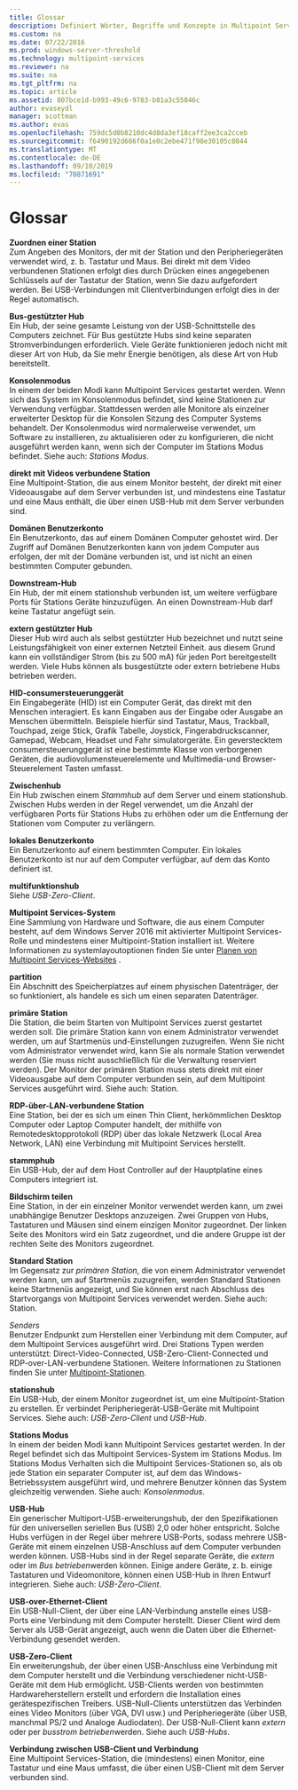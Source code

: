 ```yaml
---
title: Glossar
description: Definiert Wörter, Begriffe und Konzepte in Multipoint Services
ms.custom: na
ms.date: 07/22/2016
ms.prod: windows-server-threshold
ms.technology: multipoint-services
ms.reviewer: na
ms.suite: na
ms.tgt_pltfrm: na
ms.topic: article
ms.assetid: 807bce1d-b993-49c6-9783-b01a3c55846c
author: evaseydl
manager: scottman
ms.author: evas
ms.openlocfilehash: 759dc5d0b8210dc4d8da3ef18caff2ee3ca2cceb
ms.sourcegitcommit: f6490192d686f0a1e0c2ebe471f98e30105c0844
ms.translationtype: MT
ms.contentlocale: de-DE
ms.lasthandoff: 09/10/2019
ms.locfileid: "70871691"
---
```

# <a name="glossary"></a>Glossar
**Zuordnen einer Station**  
Zum Angeben des Monitors, der mit der Station und den Peripheriegeräten verwendet wird, z. b. Tastatur und Maus. Bei direkt mit dem Video verbundenen Stationen erfolgt dies durch Drücken eines angegebenen Schlüssels auf der Tastatur der Station, wenn Sie dazu aufgefordert werden. Bei USB-Verbindungen mit Clientverbindungen erfolgt dies in der Regel automatisch.  
  
**Bus-gestützter Hub**  
Ein Hub, der seine gesamte Leistung von der USB-Schnittstelle des Computers zeichnet. Für Bus gestützte Hubs sind keine separaten Stromverbindungen erforderlich. Viele Geräte funktionieren jedoch nicht mit dieser Art von Hub, da Sie mehr Energie benötigen, als diese Art von Hub bereitstellt.  
  
**Konsolenmodus**  
In einem der beiden Modi kann Multipoint Services gestartet werden. Wenn sich das System im Konsolenmodus befindet, sind keine Stationen zur Verwendung verfügbar. Stattdessen werden alle Monitore als einzelner erweiterter Desktop für die Konsolen Sitzung des Computer Systems behandelt. Der Konsolenmodus wird normalerweise verwendet, um Software zu installieren, zu aktualisieren oder zu konfigurieren, die nicht ausgeführt werden kann, wenn sich der Computer im Stations Modus befindet. Siehe auch: *Stations Modus*.  
  
**direkt mit Videos verbundene Station**  
Eine Multipoint-Station, die aus einem Monitor besteht, der direkt mit einer Videoausgabe auf dem Server verbunden ist, und mindestens eine Tastatur und eine Maus enthält, die über einen USB-Hub mit dem Server verbunden sind.  
  
**Domänen Benutzerkonto**  
Ein Benutzerkonto, das auf einem Domänen Computer gehostet wird. Der Zugriff auf Domänen Benutzerkonten kann von jedem Computer aus erfolgen, der mit der Domäne verbunden ist, und ist nicht an einen bestimmten Computer gebunden.  
  
**Downstream-Hub**  
Ein Hub, der mit einem stationshub verbunden ist, um weitere verfügbare Ports für Stations Geräte hinzuzufügen. An einen Downstream-Hub darf keine Tastatur angefügt sein.  
  
**extern gestützter Hub**  
Dieser Hub wird auch als selbst gestützter Hub bezeichnet und nutzt seine Leistungsfähigkeit von einer externen Netzteil Einheit. aus diesem Grund kann ein vollständiger Strom (bis zu 500 mA) für jeden Port bereitgestellt werden. Viele Hubs können als busgestützte oder extern betriebene Hubs betrieben werden.  
  
**HID-consumersteuerunggerät**  
Ein Eingabegeräte (HID) ist ein Computer Gerät, das direkt mit den Menschen interagiert. Es kann Eingaben aus der Eingabe oder Ausgabe an Menschen übermitteln. Beispiele hierfür sind Tastatur, Maus, Trackball, Touchpad, zeige Stick, Grafik Tabelle, Joystick, Fingerabdruckscanner, Gamepad, Webcam, Headset und Fahr simulatorgeräte. Ein geverstecktem consumersteuerunggerät ist eine bestimmte Klasse von verborgenen Geräten, die audiovolumensteuerelemente und Multimedia-und Browser-Steuerelement Tasten umfasst.  
  
**Zwischenhub**  
Ein Hub zwischen einem *Stammhub* auf dem Server und einem stationshub. Zwischen Hubs werden in der Regel verwendet, um die Anzahl der verfügbaren Ports für Stations Hubs zu erhöhen oder um die Entfernung der Stationen vom Computer zu verlängern.  
  
**lokales Benutzerkonto**  
Ein Benutzerkonto auf einem bestimmten Computer. Ein lokales Benutzerkonto ist nur auf dem Computer verfügbar, auf dem das Konto definiert ist.  
  
**multifunktionshub**  
Siehe *USB-Zero-Client*.  
  
**Multipoint Services-System**  
Eine Sammlung von Hardware und Software, die aus einem Computer besteht, auf dem Windows Server 2016 mit aktivierter Multipoint Services-Rolle und mindestens einer Multipoint-Station installiert ist. Weitere Informationen zu systemlayoutoptionen finden Sie unter [Planen von Multipoint Services-Websites](MultiPoint-services-Site-Planning.md) .  
  
**partition**  
Ein Abschnitt des Speicherplatzes auf einem physischen Datenträger, der so funktioniert, als handele es sich um einen separaten Datenträger.  
  
**primäre Station**  
Die Station, die beim Starten von Multipoint Services zuerst gestartet werden soll. Die primäre Station kann von einem Administrator verwendet werden, um auf Startmenüs und-Einstellungen zuzugreifen. Wenn Sie nicht vom Administrator verwendet wird, kann Sie als normale Station verwendet werden (Sie muss nicht ausschließlich für die Verwaltung reserviert werden). Der Monitor der primären Station muss stets direkt mit einer Videoausgabe auf dem Computer verbunden sein, auf dem Multipoint Services ausgeführt wird. Siehe auch: Station.  
  
**RDP-über-LAN-verbundene Station**  
Eine Station, bei der es sich um einen Thin Client, herkömmlichen Desktop Computer oder Laptop Computer handelt, der mithilfe von Remotedesktopprotokoll (RDP) über das lokale Netzwerk (Local Area Network, LAN) eine Verbindung mit Multipoint Services herstellt.  
  
**stammphub**  
Ein USB-Hub, der auf dem Host Controller auf der Hauptplatine eines Computers integriert ist.  
  
**Bildschirm teilen**  
Eine Station, in der ein einzelner Monitor verwendet werden kann, um zwei unabhängige Benutzer Desktops anzuzeigen. Zwei Gruppen von Hubs, Tastaturen und Mäusen sind einem einzigen Monitor zugeordnet. Der linken Seite des Monitors wird ein Satz zugeordnet, und die andere Gruppe ist der rechten Seite des Monitors zugeordnet.  
  
**Standard Station**  
Im Gegensatz zur *primären Station*, die von einem Administrator verwendet werden kann, um auf Startmenüs zuzugreifen, werden Standard Stationen keine Startmenüs angezeigt, und Sie können erst nach Abschluss des Startvorgangs von Multipoint Services verwendet werden. Siehe auch: Station.  
  
*Senders*  
Benutzer Endpunkt zum Herstellen einer Verbindung mit dem Computer, auf dem Multipoint Services ausgeführt wird. Drei Stations Typen werden unterstützt: Direct-Video-Connected, USB-Zero-Client-Connected und RDP-over-LAN-verbundene Stationen. Weitere Informationen zu Stationen finden Sie unter [Multipoint-Stationen](MultiPoint-services-Stations.md).  
  
**stationshub**  
Ein USB-Hub, der einem Monitor zugeordnet ist, um eine Multipoint-Station zu erstellen. Er verbindet Peripheriegerät-USB-Geräte mit Multipoint Services. Siehe auch: *USB-Zero-Client* und *USB-Hub*.  
  
**Stations Modus**  
In einem der beiden Modi kann Multipoint Services gestartet werden. In der Regel befindet sich das Multipoint Services-System im Stations Modus. Im Stations Modus Verhalten sich die Multipoint Services-Stationen so, als ob jede Station ein separater Computer ist, auf dem das Windows-Betriebssystem ausgeführt wird, und mehrere Benutzer können das System gleichzeitig verwenden. Siehe auch: *Konsolenmodus*.  
  
**USB-Hub**  
Ein generischer Multiport-USB-erweiterungshub, der den Spezifikationen für den universellen seriellen Bus (USB) 2,0 oder höher entspricht. Solche Hubs verfügen in der Regel über mehrere USB-Ports, sodass mehrere USB-Geräte mit einem einzelnen USB-Anschluss auf dem Computer verbunden werden können. USB-Hubs sind in der Regel separate Geräte, die *extern* oder im *Bus betrieben*werden können. Einige andere Geräte, z. b. einige Tastaturen und Videomonitore, können einen USB-Hub in Ihren Entwurf integrieren. Siehe auch: *USB-Zero-Client*.  
  
**USB-over-Ethernet-Client**  
Ein USB-Null-Client, der über eine LAN-Verbindung anstelle eines USB-Ports eine Verbindung mit dem Computer herstellt. Dieser Client wird dem Server als USB-Gerät angezeigt, auch wenn die Daten über die Ethernet-Verbindung gesendet werden.  
  
**USB-Zero-Client**  
Ein erweiterungshub, der über einen USB-Anschluss eine Verbindung mit dem Computer herstellt und die Verbindung verschiedener nicht-USB-Geräte mit dem Hub ermöglicht. USB-Clients werden von bestimmten Hardwareherstellern erstellt und erfordern die Installation eines gerätespezifischen Treibers. USB-Null-Clients unterstützen das Verbinden eines Video Monitors (über VGA, DVI usw.) und Peripheriegeräte (über USB, manchmal PS/2 und Analoge Audiodaten). Der USB-Null-Client kann *extern* oder per *busstrom betrieben*werden. Siehe auch *USB-Hubs*.  
  
**Verbindung zwischen USB-Client und Verbindung**  
Eine Multipoint Services-Station, die (mindestens) einen Monitor, eine Tastatur und eine Maus umfasst, die über einen USB-Client mit dem Server verbunden sind.  
  
